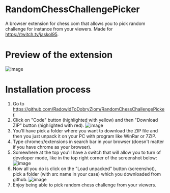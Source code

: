 # RandomChessChallengePicker
A browser extension for chess.com that allows you to pick random challenge for instance from your viewers. Made for https://twitch.tv/jaskol95.

<h1>Preview of the extension</h1>

![image](https://github.com/RadowidToDobryZiom/RandomChessChallengePicker/assets/136258434/005a7f22-070f-45dd-9515-efc521894b02)

<h1>Installation process</h1>

1. Go to https://github.com/RadowidToDobryZiom/RandomChessChallengePicker.
2. Click on "Code" button (highlighted with yellow) and then "Download ZIP" button (highlighted with red).
![image](https://github.com/RadowidToDobryZiom/RandomChessChallengePicker/assets/136258434/4081a087-43bf-48ae-abac-c6cf06a344a2)
3. You'll have pick a folder where you want to download the ZIP file and then you just unpack it on your PC with program like WinRar or 7ZIP.
4. Type chrome://extensions in search bar in your browser (doesn't matter if you have chrome as your browser).
5. Somewhere at the top you'll have a switch that will allow you to turn of developer mode, like in the top right corner of the screenshot below:
![image](https://github.com/RadowidToDobryZiom/RandomChessChallengePicker/assets/136258434/c57361ac-f797-4fdd-a217-a6636dcd1dcb)
7. Now all you do is click on the "Load unpacked" button (screenshot), pick a folder (with src name in your case) which you downloaded from github.
![image](https://github.com/RadowidToDobryZiom/RandomChessChallengePicker/assets/136258434/743ed9dc-1df1-42c2-87a8-b4d295c96ab8)
8. Enjoy being able to pick random chess challenge from your viewers. 



